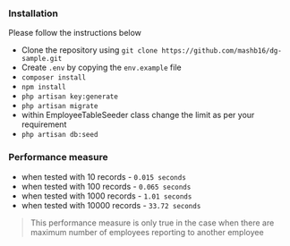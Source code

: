### Installation

Please follow the instructions below

* Clone the repository using `git clone https://github.com/mashb16/dg-sample.git`
* Create `.env` by copying the `env.example` file
* `composer install`
* `npm install`
* `php artisan key:generate`
* `php artisan migrate`
* within EmployeeTableSeeder class change the limit as per your requirement
* `php artisan db:seed`

### Performance measure

* when tested with 10 records - `0.015 seconds`
* when tested with 100 records - `0.065 seconds`
* when tested with 1000 records - `1.01 seconds`
* when tested with 10000 records - `33.72 seconds`

>  This performance measure is only true in the case when there are maximum number of employees reporting to another employee
